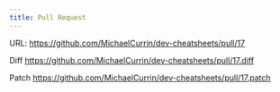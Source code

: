 ```yaml
---
title: Pull Request
---
```


URL: https://github.com/MichaelCurrin/dev-cheatsheets/pull/17

Diff https://github.com/MichaelCurrin/dev-cheatsheets/pull/17.diff

Patch https://github.com/MichaelCurrin/dev-cheatsheets/pull/17.patch
